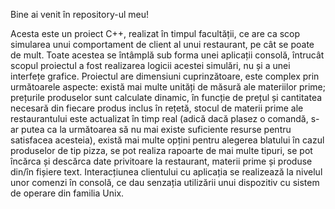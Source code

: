 Bine ai venit în repository-ul meu!

Acesta este un proiect C++, realizat în timpul facultății, ce are ca scop simularea unui comportament de client al unui restaurant, pe cât se poate de mult.
Toate acestea se întâmplă sub forma unei aplicații consolă, întrucât scopul proiectul a fost realizarea logicii acestei simulări, nu și a unei interfețe grafice.
Proiectul are dimensiuni cuprinzătoare, este complex prin următoarele aspecte: există mai multe unități de măsură ale materiilor prime; prețurile produselor sunt calculate dinamic, în funcție de prețul și cantitatea necesară din fiecare produs inclus în rețetă, stocul de materii prime ale restaurantului este actualizat în timp real (adică dacă plasez o comandă, s-ar putea ca la următoarea să nu mai existe suficiente resurse pentru satisfacea acesteia), există mai multe opțini pentru alegerea blatului în cazul produselor de tip pizza, se pot realiza rapoarte de mai multe tipuri, se pot încărca și descărca date privitoare la restaurant, materii prime și produse din/în fișiere text.
Interacțiunea clientului cu aplicația se realizează la nivelul unor comenzi în consolă, ce dau senzația utilizării unui dispozitiv cu sistem de operare din familia Unix.
